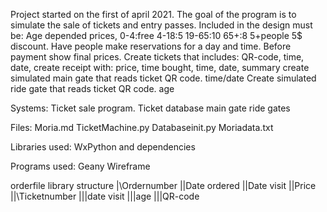 Project started on the first of april 2021. 
The goal of the program is to simulate the sale of tickets and entry passes.
Included in the design must be:
Age depended prices, 0-4:free 4-18:5 19-65:10 65+:8 5+people 5$ discount.
Have people make reservations for a day and time.
Before payment show final prices.
Create tickets that includes: QR-code, time, date, 
create receipt with: price, time bought, time, date, summary 
create simulated main gate that reads ticket QR code. time/date
Create simulated ride gate that reads ticket QR code. age

Systems:
Ticket sale program.
Ticket database
main gate
ride gates

Files:
Moria.md
TicketMachine.py
Databaseinit.py
Moriadata.txt

Libraries used:
WxPython and dependencies

Programs used:
Geany
Wireframe

orderfile library structure
|\Ordernumber
||Date ordered
||Date visit
||Price
||\Ticketnumber
|||date visit
|||age
|||QR-code
